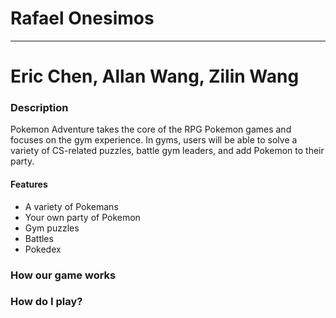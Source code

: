 # Rafael Onesimos
----
# Eric Chen, Allan Wang, Zilin Wang

### Description
Pokemon Adventure takes the core of the RPG Pokemon games and focuses on the gym experience. In gyms, users will be able to solve a variety of CS-related puzzles, battle gym leaders, and add Pokemon to their party.  

#### Features
- A variety of Pokemans
- Your own party of Pokemon
- Gym puzzles
- Battles
- Pokedex

### How our game works


### How do I play?
